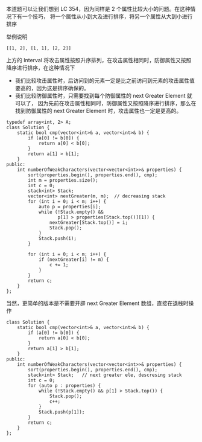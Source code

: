 本道题可以让我们想到 LC 354，因为同样是 2 个属性比较大小的问题。在这种情况下有一个技巧，
将一个属性从小到大及进行排序，将另一个属性从大到小进行排序

举例说明

```
[[1, 2], [1, 1], [2, 2]]
```

上方的 Interval 将攻击属性按照升序排列，在攻击属性相同时，防御属性又按照降序进行排序，在这种情况下

- 我们比较攻击属性时，后访问到的元素一定是比之前访问到元素的攻击属性值要高的，因为这是排序确保的。
- 我们比较防御属性时，只需要找到每个防御属性的 next Greater Element 就可以了，
  因为先前在攻击属性相同时，防御属性又按照降序进行排序，那么在找到防御属性的 next Greater Element 时，攻击属性也一定是更高的。
  
```
typedef array<int, 2> A;
class Solution {
    static bool cmp(vector<int>& a, vector<int>& b) {
        if (a[0] != b[0]) {
            return a[0] < b[0];
        }
        return a[1] > b[1];
    }
public:
    int numberOfWeakCharacters(vector<vector<int>>& properties) {
        sort(properties.begin(), properties.end(), cmp);
        int m = properties.size();
        int c = 0;
        stack<int> Stack;
        vector<int> nextGreater(m, m);  // decreasing stack 
        for (int i = 0; i < m; i++) {
            auto p = properties[i];
            while (!Stack.empty() &&
                   p[1] > properties[Stack.top()][1]) {
                nextGreater[Stack.top()] = i;
                Stack.pop();
            }
            Stack.push(i);
        }
        
        for (int i = 0; i < m; i++) {
            if (nextGreater[i] != m) {
                c += 1;
            }
        }
        return c;
    }
};
```

当然，更简单的版本是不需要开辟 next Greater Element 数组，直接在退栈时操作
```
class Solution {
    static bool cmp(vector<int>& a, vector<int>& b) {
        if (a[0] != b[0]) {
            return a[0] < b[0];
        }
        return a[1] > b[1];
    }
public:
    int numberOfWeakCharacters(vector<vector<int>>& properties) {
        sort(properties.begin(), properties.end(), cmp);
        stack<int> Stack;   // next greater ele, descresing stack
        int c = 0;
        for (auto p : properties) {
            while (!Stack.empty() && p[1] > Stack.top()) {
                Stack.pop();
                c++;
            }
            Stack.push(p[1]);
        }
        return c;
    }
};
```
